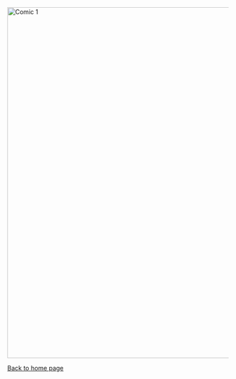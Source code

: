 <img src="https://nicolascuello.github.io/Stellar-MADE/images/comics_EN/comics_en001.jpeg" alt="Comic 1" width="800"/>

[Back to home page](https://nicolascuello.github.io/Stellar-MADE/)